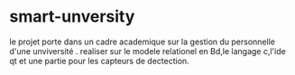 # smart-unversity
le projet porte dans un cadre academique sur la gestion du personnelle d'une unviversité .
realiser sur le modele relationel en Bd,le langage c,l'ide qt et une partie pour les capteurs de dectection.
